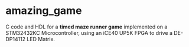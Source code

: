 # amazing_game
C code and HDL for a **timed maze runner game** implemented on a STM32432KC Microcontroller, using an iCE40 UP5K FPGA to drive a DE-DP14112 LED Matrix.


